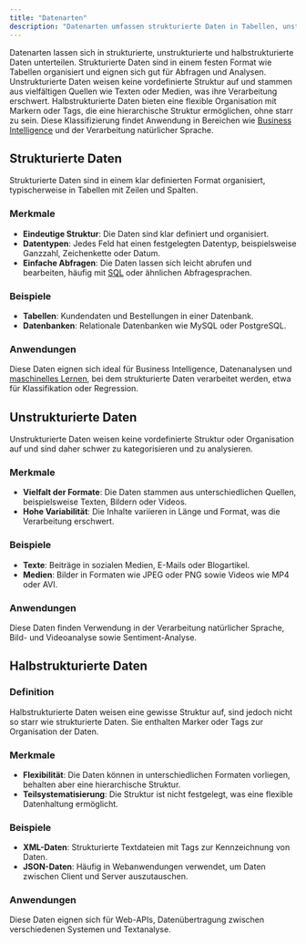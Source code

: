 ```yaml
---
title: "Datenarten"
description: "Datenarten umfassen strukturierte Daten in Tabellen, unstrukturierte Daten wie Texte und Bilder sowie halbstrukturierte Daten wie XML und JSON. Strukturierte Daten sind leicht abzufragen, unstrukturierte schwer zu analysieren. Halbstrukturierte bieten Flexibilität. Anwendungen sind Business Intelligence und NLP."
---
```


Datenarten lassen sich in strukturierte, unstrukturierte und halbstrukturierte Daten unterteilen. Strukturierte Daten sind in einem festen Format wie Tabellen organisiert und eignen sich gut für Abfragen und Analysen. Unstrukturierte Daten weisen keine vordefinierte Struktur auf und stammen aus vielfältigen Quellen wie Texten oder Medien, was ihre Verarbeitung erschwert. Halbstrukturierte Daten bieten eine flexible Organisation mit Markern oder Tags, die eine hierarchische Struktur ermöglichen, ohne starr zu sein. Diese Klassifizierung findet Anwendung in Bereichen wie [Business Intelligence](/open-fidup/lerninhalte/business-reengineering) und der Verarbeitung natürlicher Sprache.

## Strukturierte Daten

Strukturierte Daten sind in einem klar definierten Format organisiert, typischerweise in Tabellen mit Zeilen und Spalten.

### Merkmale

- **Eindeutige Struktur**: Die Daten sind klar definiert und organisiert.
- **Datentypen**: Jedes Feld hat einen festgelegten Datentyp, beispielsweise Ganzzahl, Zeichenkette oder Datum.
- **Einfache Abfragen**: Die Daten lassen sich leicht abrufen und bearbeiten, häufig mit [SQL](/open-fidup/lerninhalte/sql) oder ähnlichen Abfragesprachen.

### Beispiele

- **Tabellen**: Kundendaten und Bestellungen in einer Datenbank.
- **Datenbanken**: Relationale Datenbanken wie MySQL oder PostgreSQL.

### Anwendungen

Diese Daten eignen sich ideal für Business Intelligence, Datenanalysen und [maschinelles Lernen](/open-fidup/lerninhalte/maschinelles-lernen), bei dem strukturierte Daten verarbeitet werden, etwa für Klassifikation oder Regression.

## Unstrukturierte Daten

Unstrukturierte Daten weisen keine vordefinierte Struktur oder Organisation auf und sind daher schwer zu kategorisieren und zu analysieren.

### Merkmale

- **Vielfalt der Formate**: Die Daten stammen aus unterschiedlichen Quellen, beispielsweise Texten, Bildern oder Videos.
- **Hohe Variabilität**: Die Inhalte variieren in Länge und Format, was die Verarbeitung erschwert.

### Beispiele

- **Texte**: Beiträge in sozialen Medien, E-Mails oder Blogartikel.
- **Medien**: Bilder in Formaten wie JPEG oder PNG sowie Videos wie MP4 oder AVI.

### Anwendungen

Diese Daten finden Verwendung in der Verarbeitung natürlicher Sprache, Bild- und Videoanalyse sowie Sentiment-Analyse.

## Halbstrukturierte Daten

### Definition

Halbstrukturierte Daten weisen eine gewisse Struktur auf, sind jedoch nicht so starr wie strukturierte Daten. Sie enthalten Marker oder Tags zur Organisation der Daten.

### Merkmale

- **Flexibilität**: Die Daten können in unterschiedlichen Formaten vorliegen, behalten aber eine hierarchische Struktur.
- **Teilsystematisierung**: Die Struktur ist nicht festgelegt, was eine flexible Datenhaltung ermöglicht.

### Beispiele

- **XML-Daten**: Strukturierte Textdateien mit Tags zur Kennzeichnung von Daten.
- **JSON-Daten**: Häufig in Webanwendungen verwendet, um Daten zwischen Client und Server auszutauschen.

### Anwendungen

Diese Daten eignen sich für Web-APIs, Datenübertragung zwischen verschiedenen Systemen und Textanalyse.